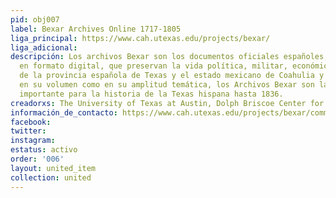 ```yaml
---
pid: obj007
label: Bexar Archives Online 1717-1805
liga_principal: https://www.cah.utexas.edu/projects/bexar/
liga_adicional: 
descripción: Los archivos Bexar son los documentos oficiales españoles, disponibles
  en formato digital, que preservan la vida polí­tica, militar, económica y social
  de la provincia española de Texas y el estado mexicano de Coahulia y Texas. Tanto
  en su volumen como en su amplitud temática, los Archivos Bexar son la fuente más
  importante para la historia de la Texas hispana hasta 1836.
creadorxs: The University of Texas at Austin, Dolph Briscoe Center for American History
información_de_contacto: https://www.cah.utexas.edu/projects/bexar/comments.php
facebook: 
twitter: 
instagram: 
estatus: activo
order: '006'
layout: united_item
collection: united
---
```

